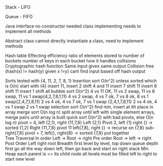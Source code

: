 
Stack - LIFO

Queue - FIFO

Java interface 
	no constructor needed
	class implementing needs to implement all methods

Abstract class 
	cannot directly instantiate a class, need to implement methods

Hash table
	Effecting efficiency
		ratio of elements stored to number of buckets
		number of keys in each bucket
		how it handles collisions
Cryptographic hash function
	Same input gives same output
	Collision free (hash(x) != hash(y) given x !=y)
	cant find input based off hash output

Sorts tested with {4, 11, 2, 7, 8, 1}
Insertion sort
	O(n^2) unless sorted which is O(n)
	start with {4}
	insert 11, insert 2 shift 4 and 11
	insert 7 shift 11
	insert 8 shift 11
	insert 1 shift all
bubble sort
	O(n^2)
	4 vs 11 OK, 11 vs 2 swap, 11 vs 8 swap, 11 vs 1 swap{4,2,7,8,1,11}
	4 vs 2 swap, 4 vs 7 ok, 7 vs 8 ok, 8 vs 1 swap{2,4,7,1,8,11}
	2 vs 4 ok, 4 vs 7 ok, 7 vs 1 swap {2,4,1,7,8,11}
	2 vs 4 ok, 4 vs 1 swap
	2 vs 1 swap
selection sort
	O(n^2)
	find min, insert at ith place in array
merge sort
	O(n log n)
	split array until left with single element arrays, merge pairs until array is built
quick sort
	O(n^2) with bad pivots, else O(n log n)
	pivot = 4, left {2,1}, right {11,7,8}
	Left {2,1}
	Pivot 2, left {1} right {} -> sorted {1,2}
	Right {11,7,8}
	pivot 11
	left{7,8}, right {} -> recurse on {7,8}
	sub-right{7,8}
	pivot = 7, left{}, right{8} -> sorted {7,8}
	put together	
Tree Traversal
	In order
		Left -> Root  -> right
	Pre order
		Root -> left -> right
	Post Order
		Left right root
	Breadth first
		level by level, top down
		queue
	depth first
		go all the way down left, then go back and start on right
		stack
Min Heap
	each parent is <= its child node
	all levels must be filled left to right to start new level

